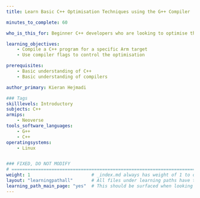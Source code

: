 ```yaml
---
title: Learn Basic C++ Optimisation Techniques using the G++ Compiler

minutes_to_complete: 60

who_is_this_for: Beginner C++ developers who are looking to optimise their workload on Arm-based cloud instances with no source code modifications. 

learning_objectives: 
    - Compile a C++ program for a specific Arm target
    - Use compiler flags to control the optimisation

prerequisites:
    - Basic understanding of C++
    - Basic understanding of compilers

author_primary: Kieran Hejmadi

### Tags
skilllevels: Introductory
subjects: C++
armips:
    - Neoverse
tools_software_languages:
    - G++
    - C++
operatingsystems:
    - Linux


### FIXED, DO NOT MODIFY
# ================================================================================
weight: 1                       # _index.md always has weight of 1 to order correctly
layout: "learningpathall"       # All files under learning paths have this same wrapper
learning_path_main_page: "yes"  # This should be surfaced when looking for related content. Only set for _index.md of learning path content.
---
```

